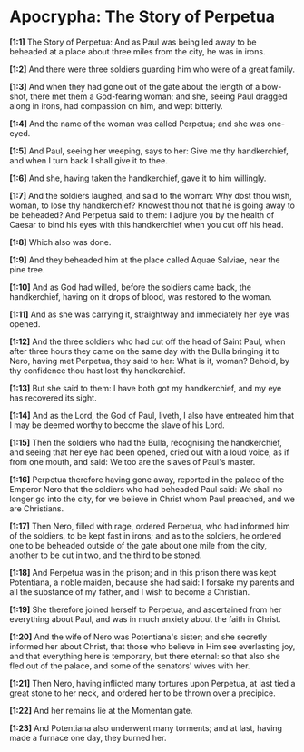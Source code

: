 # Apocrypha: The Story of Perpetua

**[1:1]** The Story of Perpetua:  And as Paul was being led away to be beheaded at a place about three miles from the city, he was in irons.

**[1:2]** And there were three soldiers guarding him who were of a great family.

**[1:3]** And when they had gone out of the gate about the length of a bow-shot, there met them a God-fearing woman; and she, seeing Paul dragged along in irons, had compassion on him, and wept bitterly.

**[1:4]** And the name of the woman was called Perpetua; and she was one-eyed.

**[1:5]** And Paul, seeing her weeping, says to her:  Give me thy handkerchief, and when I turn back I shall give it to thee.

**[1:6]** And she, having taken the handkerchief, gave it to him willingly.

**[1:7]** And the soldiers laughed, and said to the woman:  Why dost thou wish, woman, to lose thy handkerchief?  Knowest thou not that he is going away to be beheaded?  And Perpetua said to them:  I adjure you by the health of Caesar to bind his eyes with this handkerchief when you cut off his head.

**[1:8]** Which also was done.

**[1:9]** And they beheaded him at the place called Aquae Salviae, near the pine tree.

**[1:10]** And as God had willed, before the soldiers came back, the handkerchief, having on it drops of blood, was restored to the woman.

**[1:11]** And as she was carrying it, straightway and immediately her eye was opened.

**[1:12]** And the three soldiers who had cut off the head of Saint Paul, when after three hours they came on the same day with the Bulla bringing it to Nero, having met Perpetua, they said to her:  What is it, woman?  Behold, by thy confidence thou hast lost thy handkerchief.

**[1:13]** But she said to them:  I have both got my handkerchief, and my eye has recovered its sight.

**[1:14]** And as the Lord, the God of Paul, liveth, I also have entreated him that I may be deemed worthy to become the slave of his Lord.

**[1:15]** Then the soldiers who had the Bulla, recognising the handkerchief, and seeing that her eye had been opened, cried out with a loud voice, as if from one mouth, and said:  We too are the slaves of Paul's master.

**[1:16]** Perpetua therefore having gone away, reported in the palace of the Emperor Nero that the soldiers who had beheaded Paul said:  We shall no longer go into the city, for we believe in Christ whom Paul preached, and we are Christians.

**[1:17]** Then Nero, filled with rage, ordered Perpetua, who had informed him of the soldiers, to be kept fast in irons; and as to the soldiers, he ordered one to be beheaded outside of the gate about one mile from the city, another to be cut in two, and the third to be stoned.

**[1:18]** And Perpetua was in the prison; and in this prison there was kept Potentiana, a noble maiden, because she had said:  I forsake my parents and all the substance of my father, and I wish to become a Christian.

**[1:19]** She therefore joined herself to Perpetua, and ascertained from her everything about Paul, and was in much anxiety about the faith in Christ.

**[1:20]** And the wife of Nero was Potentiana's sister; and she secretly informed her about Christ, that those who believe in Him see everlasting joy, and that everything here is temporary, but there eternal:  so that also she fled out of the palace, and some of the senators' wives with her.

**[1:21]** Then Nero, having inflicted many tortures upon Perpetua, at last tied a great stone to her neck, and ordered her to be thrown over a precipice.

**[1:22]** And her remains lie at the Momentan gate.

**[1:23]** And Potentiana also underwent many torments; and at last, having made a furnace one day, they burned her.

